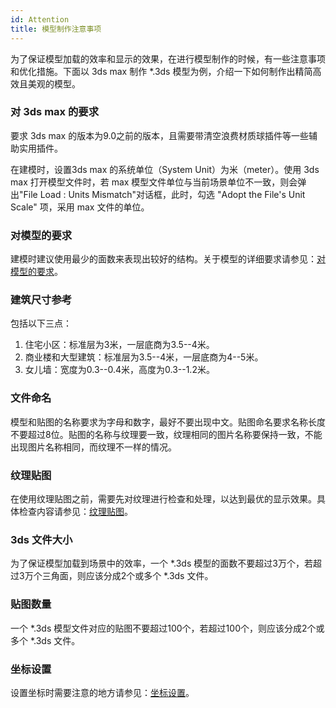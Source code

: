 ```yaml
---
id: Attention
title: 模型制作注意事项  
---  
```

为了保证模型加载的效率和显示的效果，在进行模型制作的时候，有一些注意事项和优化措施。下面以 3ds max 制作 *.3ds
模型为例，介绍一下如何制作出精简高效且美观的模型。

### 对 3ds max 的要求

要求 3ds max 的版本为9.0之前的版本，且需要带清空浪费材质球插件等一些辅助实用插件。

在建模时，设置3ds max 的系统单位（System Unit）为米（meter）。使用 3ds max 打开模型文件时，若 max
模型文件单位与当前场景单位不一致，则会弹出"File Load : Units Mismatch"对话框，此时，勾选 "Adopt the File's
Unit Scale" 项，采用 max 文件的单位。

### 对模型的要求

建模时建议使用最少的面数来表现出较好的结构。关于模型的详细要求请参见：[对模型的要求](Attention2_3dModel)。

### 建筑尺寸参考

包括以下三点：

  1. 住宅小区：标准层为3米，一层底商为3.5--4米。
  2. 商业楼和大型建筑：标准层为3.5--4米，一层底商为4--5米。
  3. 女儿墙：宽度为0.3--0.4米，高度为0.3--1.2米。

### 文件命名

模型和贴图的名称要求为字母和数字，最好不要出现中文。贴图命名要求名称长度不要超过8位。贴图的名称与纹理要一致，纹理相同的图片名称要保持一致，不能出现图片名称相同，而纹理不一样的情况。

### 纹理贴图

在使用纹理贴图之前，需要先对纹理进行检查和处理，以达到最优的显示效果。具体检查内容请参见：[纹理贴图](Attention5_WallImage)。

### 3ds 文件大小

为了保证模型加载到场景中的效率，一个 *.3ds 模型的面数不要超过3万个，若超过3万个三角面，则应该分成2个或多个 *.3ds 文件。

### 贴图数量

一个 *.3ds 模型文件对应的贴图不要超过100个，若超过100个，则应该分成2个或多个 *.3ds 文件。

### 坐标设置

设置坐标时需要注意的地方请参见：[坐标设置](Attention8_3dModel)。



